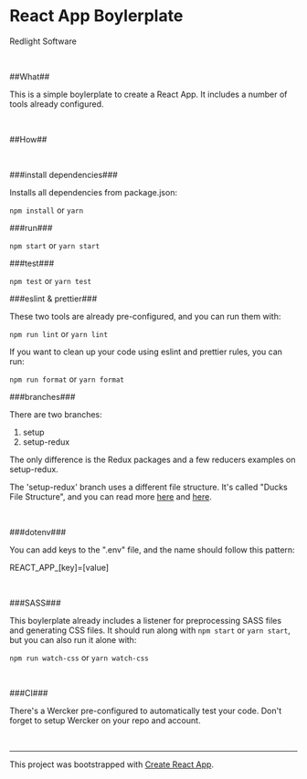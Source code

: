 React App Boylerplate
===========
Redlight Software

<br />

##What##

This is a simple boylerplate to create a React App. It includes a number of tools already configured.

<br />

##How##

<br />

###install dependencies###

Installs all dependencies from package.json:

```npm install``` or ```yarn```

###run###

```npm start``` or ```yarn start```

###test###

```npm test``` or ```yarn test```

###eslint & prettier###

These two tools are already pre-configured, and you can run them with:

```npm run lint``` or ```yarn lint```

If you want to clean up your code using eslint and prettier rules, you can run:

```npm run format``` or ```yarn format```

###branches###

There are two branches:

1. setup
2. setup-redux

The only difference is the Redux packages and a few reducers examples on setup-redux.

The 'setup-redux' branch uses a different file structure. It's called "Ducks File Structure", and you can read more [here](https://medium.com/@scbarrus/the-ducks-file-structure-for-redux-d63c41b7035c) and [here](https://github.com/erikras/ducks-modular-redux).

<br />

###dotenv###

You can add keys to the ".env" file, and the name should follow this pattern:

REACT\_APP_[key]=[value]

<br />

###SASS###

This boylerplate already includes a listener for preprocessing SASS files and generating CSS files. It should run along with ```npm start``` or ```yarn start```, but you can also run it alone with:

```npm run watch-css``` or ```yarn watch-css```

<br />

###CI###

There's a Wercker pre-configured to automatically test your code. Don't forget to setup Wercker on your repo and account.

<br />

---

This project was bootstrapped with [Create React App](https://github.com/facebookincubator/create-react-app).